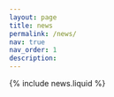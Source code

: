 ```yaml
---
layout: page
title: news
permalink: /news/
nav: true
nav_order: 1
description:
---
```


<div class="news">
{% include news.liquid %}
</div>

